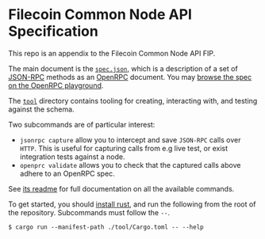 # Filecoin Common Node API Specification

This repo is an appendix to the Filecoin Common Node API FIP.

The main document is the [`spec.json`](./spec.json), which is a description of a
set of [JSON-RPC](https://www.jsonrpc.org/) methods as an [OpenRPC](https://spec.open-rpc.org/)
document.
You may [browse the spec on the OpenRPC playground](https://playground.open-rpc.org/?schemaUrl=https://github.com/ChainSafe/filecoin-common-node-api/raw/main/spec.json).

The [`tool`](./tool/) directory contains tooling for creating, interacting with,
and testing against the schema.

Two subcommands are of particular interest:
- `jsonrpc capture` allow you to intercept and save `JSON-RPC` calls over `HTTP`.
  This is useful for capturing calls from e.g live test, or exist integration
  tests against a node.
- `openprc validate` allows you to check that the captured calls above adhere to
  an OpenRPC spec.

See [its readme](./tool/README.md) for full documentation on all the available commands.

To get started, you should [install rust](https://www.rust-lang.org/tools/install),
and run the following from the root of the repository.
Subcommands must follow the `--`.
```console
$ cargo run --manifest-path ./tool/Cargo.toml -- --help
```

